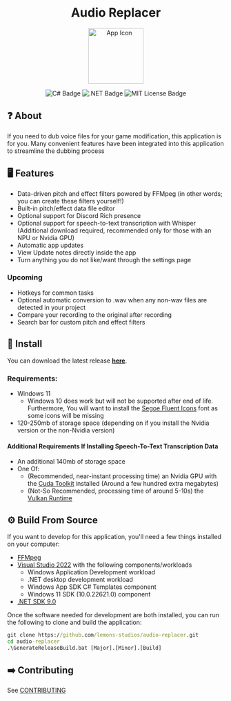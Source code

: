 <!--suppress ALL -->
<h1 align="center">Audio Replacer</h1>

<p align="center">
<img alt="App Icon" src="https://raw.githubusercontent.com/lemons-studios/audio-replacer/refs/heads/main/Assets/AppIcon.ico" width="128">
</p>

<p align="center">
  <img src="https://img.shields.io/badge/c%23-%23239120.svg?style=for-the-badge&logo=csharp&logoColor=white" alt="C# Badge">
  <img src="https://img.shields.io/badge/.NET-5C2D91?style=for-the-badge&logo=.net&logoColor=white" alt=".NET Badge">
  <img src="https://img.shields.io/badge/MIT-green?style=for-the-badge" alt="MIT License Badge">
</p>

## ❓ About
If you need to dub voice files for your game modification, this application is for you. Many convenient features have been integrated into this application to streamline the dubbing process

## 🖥️ Features
- Data-driven pitch and effect filters powered by FFMpeg (in other words; you can create these filters yourself!)
- Built-in pitch/effect data file editor
- Optional support for Discord Rich presence
- Optional support for speech-to-text transcription with Whisper (Additional download required, recommended only for those with an NPU or Nvidia GPU)
- Automatic app updates
- View Update notes directly inside the app
- Turn anything you do not like/want through the settings page
### Upcoming
- Hotkeys for common tasks
- Optional automatic conversion to .wav when any non-wav files are detected in your project
- Compare your recording to the original after recording
- Search bar for custom pitch and effect filters

## 💾 Install
You can download the latest release [**here**](https://github.com/lemons-studios/audio-replacer-2/releases/latest).
### Requirements:
- Windows 11 
    - Windows 10 does work but will not be supported after end of life. Furthermore, You will want to install the [Segoe Fluent Icons](https://aka.ms/SegoeFluentIcons) font as some icons will be missing
- 120-250mb of storage space (depending on if you install the Nvidia version or the non-Nvidia version)
#### Additional Requirements If Installing Speech-To-Text Transcription Data
- An additional 140mb of storage space
- One Of:
  - (Recommended, near-instant processing time) an Nvidia GPU with the [Cuda Toolkit](https://developer.nvidia.com/cuda-downloads) installed (Around a few hundred extra megabytes)
  - (Not-So Recommended, processing time of around 5-10s) the [Vulkan Runtime](https://vulkan.lunarg.com/sdk/home)

## ⚙️ Build From Source
If you want to develop for this application, you'll need a few things installed on your computer:
- [FFMpeg](https://ffmpeg.org)
- [Visual Studio 2022](https://visualstudio.microsoft.com/vs/) with the following components/workloads
     - Windows Application Development workload
     - .NET desktop development workload
     - Windows App SDK C# Templates component
     - Windows 11 SDK (10.0.22621.0) component
- [.NET SDK 9.0](https://dotnet.microsoft.com/en-us/download)

Once the software needed for development are both installed, you can run the following to clone and build the application:
```cmd
git clone https://github.com/lemons-studios/audio-replacer.git
cd audio-replacer 
.\GenerateReleaseBuild.bat [Major].[Minor].[Build]
```

## ➡️ Contributing
See [CONTRIBUTING](https://github.com/lemons-studios/audio-replacer/blob/main/CONTRIBUTING.md)
